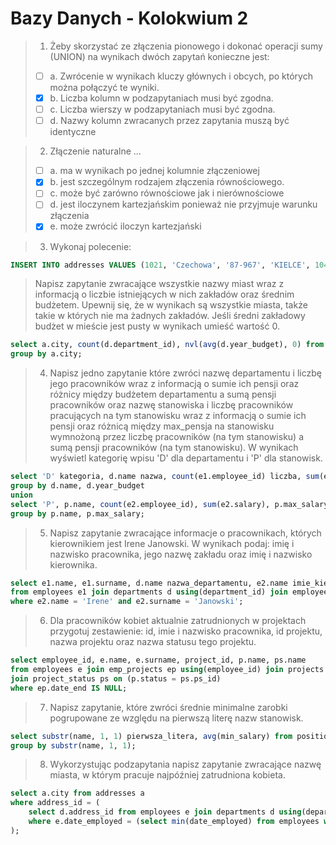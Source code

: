 # Bazy Danych - Kolokwium 2

> 1. Żeby skorzystać ze złączenia pionowego i dokonać operacji sumy (UNION) na wynikach dwóch zapytań konieczne jest:
> - [ ] a. Zwrócenie w wynikach kluczy głównych i obcych, po których można połączyć te wyniki.
> - [X] b. Liczba kolumn w podzapytaniach musi być zgodna.
> - [ ] c. Liczba wierszy w podzapytaniach musi być zgodna.
> - [ ] d. Nazwy kolumn zwracanych przez zapytania muszą być identyczne

> 2. Złączenie naturalne ...
> - [ ] a. ma w wynikach po jednej kolumnie złączeniowej
> - [X] b. jest szczególnym rodzajem złączenia równościowego.
> - [ ] c. może być zarówno równościowe jak i nierównościowe
> - [ ] d. jest iloczynem kartezjańskim ponieważ nie przyjmuje warunku złączenia
> - [X] e. może zwrócić iloczyn kartezjański

> 3. Wykonaj polecenie:
```sql
INSERT INTO addresses VALUES (1021, 'Czechowa', '87-967', 'KIELCE', 104);
```

>Napisz zapytanie zwracające wszystkie nazwy miast wraz z informacją o liczbie istniejących w nich zakładów oraz średnim budżetem. Upewnij się, że w wynikach są wszystkie miasta, także takie w których nie ma żadnych zakładów. Jeśli średni zakładowy budżet w mieście jest pusty w wynikach umieść wartość 0.
```sql
select a.city, count(d.department_id), nvl(avg(d.year_budget), 0) from addresses a left outer join departments d using(address_id)
group by a.city;
```

> 4. Napisz jedno zapytanie które zwróci nazwę departamentu i liczbę jego pracowników wraz z informacją o sumie ich pensji oraz różnicy między budżetem departamentu a sumą pensji pracowników oraz nazwę stanowiska i liczbę pracowników pracujących na tym stanowisku wraz z informacją o sumie ich pensji oraz różnicą między max_pensja na stanowisku wymnożoną przez liczbę pracowników (na tym stanowisku) a sumą pensji pracowników (na tym stanowisku). W wynikach wyświetl kategorię wpisu 'D' dla departamentu i 'P' dla stanowisk.
```sql
select 'D' kategoria, d.name nazwa, count(e1.employee_id) liczba, sum(e1.salary) suma_pensji, d.year_budget-sum(e1.salary) roznica from departments d left outer join employees e1 using(department_id)
group by d.name, d.year_budget
union
select 'P', p.name, count(e2.employee_id), sum(e2.salary), p.max_salary*count(e2.employee_id)-sum(e2.salary) from positions p left outer join employees e2 using(position_id)
group by p.name, p.max_salary;
```

> 5. Napisz zapytanie zwracające informacje o pracownikach, których kierownikiem jest Irene Janowski. W wynikach podaj: imię i nazwisko  pracownika, jego nazwę zakładu oraz imię i nazwisko kierownika.
```sql
select e1.name, e1.surname, d.name nazwa_departamentu, e2.name imie_kierownika, e2.surname nazwisko_kierownika
from employees e1 join departments d using(department_id) join employees e2 on(e1.manager_id = e2.employee_id)
where e2.name = 'Irene' and e2.surname = 'Janowski';
```

> 6. Dla pracowników kobiet aktualnie zatrudnionych w projektach przygotuj zestawienie: id, imie i nazwisko pracownika, id projektu, nazwa projektu oraz nazwa statusu tego projektu.
```sql
select employee_id, e.name, e.surname, project_id, p.name, ps.name
from employees e join emp_projects ep using(employee_id) join projects p using(project_id)
join project_status ps on (p.status = ps.ps_id)
where ep.date_end IS NULL;
```

> 7. Napisz zapytanie, które zwróci średnie minimalne zarobki pogrupowane ze względu na pierwszą literę nazw stanowisk.
```sql
select substr(name, 1, 1) pierwsza_litera, avg(min_salary) from positions
group by substr(name, 1, 1);
```

> 8. Wykorzystując podzapytania napisz zapytanie zwracające nazwę miasta, w którym pracuje najpóźniej zatrudniona kobieta.
```sql
select a.city from addresses a
where address_id = (
    select d.address_id from employees e join departments d using(department_id)
    where e.date_employed = (select min(date_employed) from employees where gender='K')
);
```